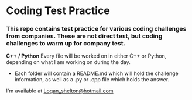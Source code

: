 # Coding Test Practice
### This repo contains test practice for various coding challenges from companies. These are not direct test, but coding challenges to warm up for company test.

**C++ / Python**
Every file will be worked on in either C++ or Python, depending on what I am working on during the day.
- Each folder will contain a README.md which will hold the challenge information, as well as a .py or .cpp file which holds the answer. 


I'm available at Logan_shelton@hotmail.com

